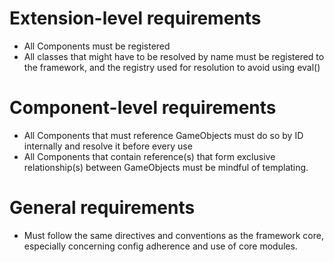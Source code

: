 # Extension-level requirements
- All Components must be registered
- All classes that might have to be resolved by name must be registered to the framework, and the registry used for resolution to avoid using eval()

# Component-level requirements
- All Components that must reference GameObjects must do so by ID internally and resolve it before every use
- All Components that contain reference(s) that form exclusive relationship(s) between GameObjects must be mindful of templating.

# General requirements
- Must follow the same directives and conventions as the framework core, especially concerning config adherence and use of core modules.